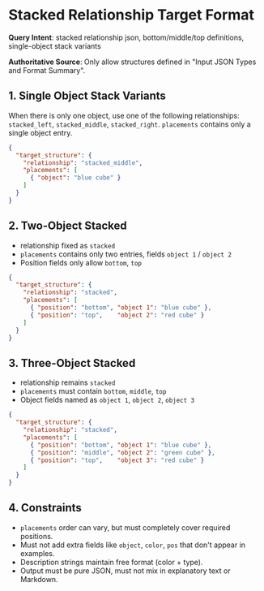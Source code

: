 # Stacked Relationship Target Format

**Query Intent**: stacked relationship json, bottom/middle/top definitions, single-object stack variants

**Authoritative Source**: Only allow structures defined in "Input JSON Types and Format Summary".

## 1. Single Object Stack Variants
When there is only one object, use one of the following relationships: `stacked_left`, `stacked_middle`, `stacked_right`. `placements` contains only a single object entry.

```json
{
  "target_structure": {
    "relationship": "stacked_middle",
    "placements": [
      { "object": "blue cube" }
    ]
  }
}
```

## 2. Two-Object Stacked
- relationship fixed as `stacked`
- `placements` contains only two entries, fields `object 1` / `object 2`
- Position fields only allow `bottom`, `top`

```json
{
  "target_structure": {
    "relationship": "stacked",
    "placements": [
      { "position": "bottom", "object 1": "blue cube" },
      { "position": "top",    "object 2": "red cube" }
    ]
  }
}
```

## 3. Three-Object Stacked
- relationship remains `stacked`
- `placements` must contain `bottom`, `middle`, `top`
- Object fields named as `object 1`, `object 2`, `object 3`

```json
{
  "target_structure": {
    "relationship": "stacked",
    "placements": [
      { "position": "bottom", "object 1": "blue cube" },
      { "position": "middle", "object 2": "green cube" },
      { "position": "top",    "object 3": "red cube" }
    ]
  }
}
```

## 4. Constraints
- `placements` order can vary, but must completely cover required positions.
- Must not add extra fields like `object`, `color`, `pos` that don't appear in examples.
- Description strings maintain free format (color + type).
- Output must be pure JSON, must not mix in explanatory text or Markdown.
